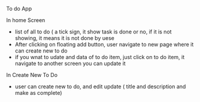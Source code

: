 


To do App



In home Screen 
- list of all to do ( a tick sign, it show task is done or no, if it is not showing, it means it is not done by uese
- After clicking on floating add button, user navigate to new page where it can create new to do
- if you wnat to udate and data of to do item, just click on to do item, it navigate to another screen you can update it


In Create New To Do 
- user can create new to do, and edit update ( title and description and make as complete)

